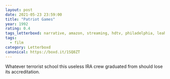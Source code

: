 ```yaml
---
layout: post 
date: 2021-05-23 23:59:00
title: "Patriot Games"
year: 1992
rating: 0.4
tags_letterboxd: narrative, amazon, streaming, hdtv, philadelphia, leah
tags:
  - film
category: Letterboxd
canonical: https://boxd.it/1SQ8ZT
---
```


Whatever terrorist school this useless IRA crew graduated from should lose its accreditation.